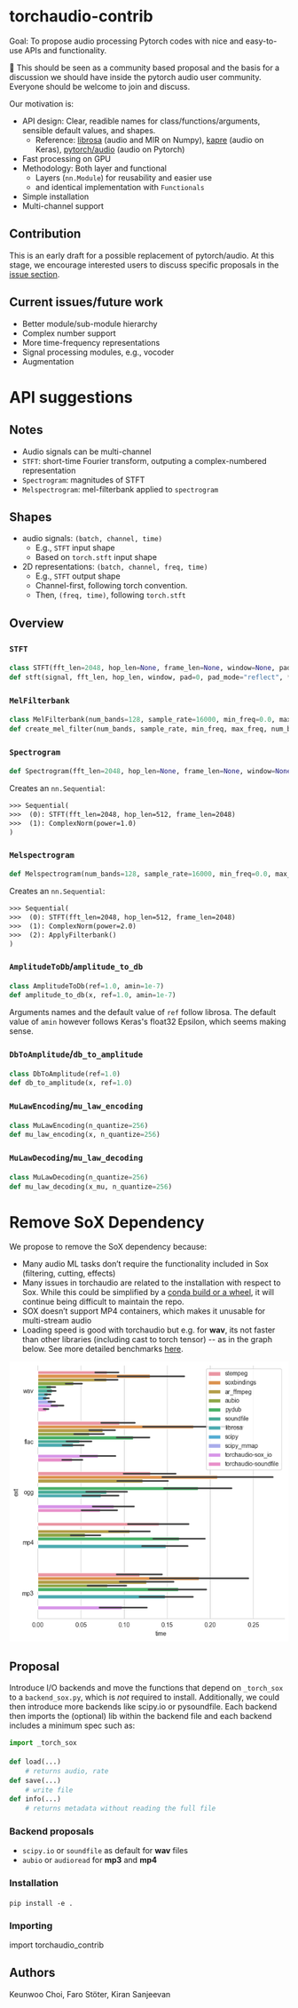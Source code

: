 # torchaudio-contrib

Goal: To propose audio processing Pytorch codes with nice and easy-to-use APIs and functionality.

:open_hands: This should be seen as a community based proposal and the basis for a discussion we should have inside the pytorch audio user community. Everyone should be welcome to join and discuss.

Our motivation is:

  - API design: Clear, readible names for class/functions/arguments, sensible default values, and shapes.
      - Reference: [librosa](http://librosa.github.io/librosa/) (audio and MIR on Numpy), [kapre](https://github.com/keunwoochoi/kapre) (audio on Keras), [pytorch/audio](https://github.com/pytorch/audio) (audio on Pytorch)
  - Fast processing on GPU
  - Methodology: Both layer and functional
    - Layers (`nn.Module`) for reusability and easier use
    - and identical implementation with `Functionals`
- Simple installation
- Multi-channel support

## Contribution

This is an early draft for a possible replacement of pytorch/audio. At this stage, we encourage interested users to discuss specific proposals in the [issue section](https://github.com/keunwoochoi/torchaudio-contrib/issues).

## Current issues/future work
- Better module/sub-module hierarchy
- Complex number support
- More time-frequency representations
- Signal processing modules, e.g., vocoder
- Augmentation

# API suggestions

## Notes
  * Audio signals can be multi-channel
  * `STFT`: short-time Fourier transform, outputing a complex-numbered representation
  * `Spectrogram`: magnitudes of STFT
  * `Melspectrogram`: mel-filterbank applied to `spectrogram`

## Shapes
  * audio signals: `(batch, channel, time)`
      * E.g., `STFT` input shape
      * Based on `torch.stft` input shape
  * 2D representations: `(batch, channel, freq, time)`
      * E.g., `STFT` output shape
      * Channel-first, following torch convention.
      * Then, `(freq, time)`, following `torch.stft`


## Overview
### `STFT`
```python
class STFT(fft_len=2048, hop_len=None, frame_len=None, window=None, pad=0, pad_mode="reflect", **kwargs)
def stft(signal, fft_len, hop_len, window, pad=0, pad_mode="reflect", **kwargs)
```

### `MelFilterbank`
```python
class MelFilterbank(num_bands=128, sample_rate=16000, min_freq=0.0, max_freq=None, num_bins=1025, htk=False)
def create_mel_filter(num_bands, sample_rate, min_freq, max_freq, num_bins, to_hertz, from_hertz)
```

### `Spectrogram`
```python
def Spectrogram(fft_len=2048, hop_len=None, frame_len=None, window=None, pad=0, pad_mode="reflect", power=1., **kwargs)
```
Creates an `nn.Sequential`:
```
>>> Sequential(
>>>  (0): STFT(fft_len=2048, hop_len=512, frame_len=2048)
>>>  (1): ComplexNorm(power=1.0)
)
```

### `Melspectrogram`
```python
def Melspectrogram(num_bands=128, sample_rate=16000, min_freq=0.0, max_freq=None, num_bins=None, htk=False, mel_filterbank=None, **kwargs)
```
Creates an `nn.Sequential`:
```
>>> Sequential(
>>>  (0): STFT(fft_len=2048, hop_len=512, frame_len=2048)
>>>  (1): ComplexNorm(power=2.0)
>>>  (2): ApplyFilterbank()
)
```

### `AmplitudeToDb`/`amplitude_to_db`
```python
class AmplitudeToDb(ref=1.0, amin=1e-7)
def amplitude_to_db(x, ref=1.0, amin=1e-7)
```
Arguments names and the default value of `ref` follow librosa. The default value of `amin` however follows Keras's float32 Epsilon, which seems making sense.

### `DbToAmplitude`/`db_to_amplitude`
```python
class DbToAmplitude(ref=1.0)
def db_to_amplitude(x, ref=1.0)
```

### `MuLawEncoding`/`mu_law_encoding`
```python
class MuLawEncoding(n_quantize=256)
def mu_law_encoding(x, n_quantize=256)
```

### `MuLawDecoding`/`mu_law_decoding`
```python
class MuLawDecoding(n_quantize=256)
def mu_law_decoding(x_mu, n_quantize=256)
```

# Remove SoX Dependency

We propose to remove the SoX dependency because:

* Many audio ML tasks don’t require the functionality included in Sox (filtering, cutting, effects)
* Many issues in torchaudio are related to the installation with respect to Sox. While this could be simplified by a [conda build or a wheel](https://github.com/pytorch/builder/issues/279), it will continue being difficult to maintain the repo.
* SOX doesn’t support MP4 containers, which makes it unusable for multi-stream audio
* Loading speed is good with torchaudio but e.g. for __wav__, its not faster than other libraries (including cast to torch tensor) -- as in the graph below. See more detailed benchmarks [here](https://github.com/faroit/python_audio_loading_benchmark).

![](https://raw.githubusercontent.com/faroit/python_audio_loading_benchmark/master/results/benchmark_pytorch.png)

## Proposal

Introduce I/O backends and move the functions that depend on `_torch_sox` to a `backend_sox.py`, which is *not* required to install. Additionally, we could then introduce more backends like scipy.io or pysoundfile. Each backend then imports the (optional) lib within the backend file and each backend includes a minimum spec such as:

```python
import _torch_sox

def load(...)
    # returns audio, rate
def save(...)
    # write file
def info(...)
    # returns metadata without reading the full file  
```

### Backend proposals

* `scipy.io` or `soundfile` as default for __wav__ files
* `aubio` or `audioread` for __mp3__ and __mp4__


### Installation

`pip install -e .`


### Importing

import torchaudio_contrib


## Authors
Keunwoo Choi, Faro Stöter, Kiran Sanjeevan
